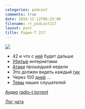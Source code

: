 ```yaml
---
categories: podcast
comments: true
date: 2010-12-12T06:23:00
filename: rt_podcast217
layout: post
title: Радио-Т 217
---
```


![](https://radio-t.com/images/radio-t/rt217.jpg)

- 42 и что с [ней](http://habrahabr.ru/blogs/hardware/109719/) будет дальше
- [Убитые](http://www.newsweek.com/photo/2010/12/08/peep-shows-yearbooks-and-other-things-the-internet-killed.html) интернетами
- [Атаки](http://mashable.com/2010/12/08/hackers-take-down-visa-com-in-the-name-of-wikileaks/) прошедшей недели
- Это должен видеть каждый [гик](http://pileofturtles.com/2010/12/the-best-movies-for-programmers/)
- Через 100 [дней](http://techcrunch.com/2010/12/07/ipad-2-coming-in-the-next-100-days/) ...
- [Темы](http://radio-t.com/temi_dlja_vipuskov/temy-dlya-217/) наших слушателей

[Аудио](http://archive.rucast.net/radio-t/media/rt_podcast217.mp3)
[radio-t.torrent](http://www.radio-t.com/torrents/rt_podcast217.mp3.torrent)

[Лог чата](http://chat.radio-t.com/logs/radio-t-217.html)
<audio src="http://archive.rucast.net/radio-t/media/rt_podcast217.mp3" preload="none"></audio>
